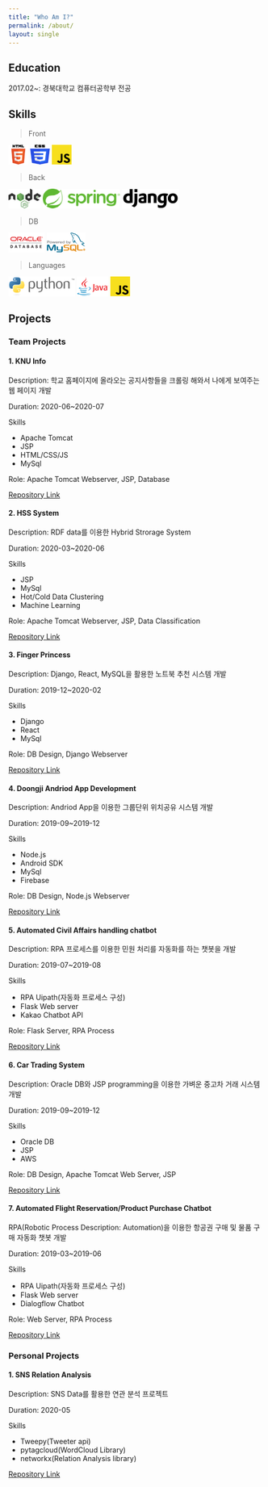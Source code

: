 ```yaml
---
title: "Who Am I?"
permalink: /about/
layout: single
---
```


## Education
2017.02~: 경북대학교 컴퓨터공학부 전공


## Skills
>Front

![html5](/assets/images/skills/html5.png)
![css3](/assets/images/skills/css3.png)
![javascript](/assets/images/skills/js.png)

>Back

![node.js](/assets/images/skills/nodejs.png)
![spring](/assets/images/skills/spring.png)
![django](/assets/images/skills/django.png)

>DB

![oracle](/assets/images/skills/oracle.png)
![mysql](/assets/images/skills/mysql.png)

>Languages

![python](/assets/images/skills/python.png)
![java](/assets/images/skills/java.png)
![javascript](/assets/images/skills/js.png)

## Projects

### Team Projects
#### 1. KNU Info

Description: 학교 홈페이지에 올라오는 공지사항들을 크롤링 해와서 나에게 보여주는 웹 페이지 개발

Duration: 2020-06~2020-07

Skills
- Apache Tomcat
- JSP
- HTML/CSS/JS
- MySql 

Role: Apache Tomcat Webserver, JSP, Database

[Repository Link](https://github.com/cheesecat47/KNU_Info)

#### 2. HSS System

Description: RDF data를 이용한 Hybrid Strorage System

Duration: 2020-03~2020-06

Skills
- JSP
- MySql
- Hot/Cold Data Clustering
- Machine Learning

Role: Apache Tomcat Webserver, JSP, Data Classification

[Repository Link](https://github.com/JehyunJung/CDP2_RDF_Platform)

#### 3. Finger Princess

Description: Django, React, MySQL을 활용한 노트북 추천 시스템 개발

Duration: 2019-12~2020-02

Skills
- Django
- React 
- MySql

Role: DB Design, Django Webserver

[Repository Link](https://github.com/jinkyuhan/finger_princess) 

#### 4. Doongji Andriod App Development

Description: Andriod App을 이용한 그룹단위 위치공유 시스템 개발

Duration: 2019-09~2019-12

Skills
- Node.js
- Android SDK
- MySql
- Firebase

Role: DB Design, Node.js Webserver

[Repository Link](https://github.com/jinkyuhan/doongji_android)

#### 5. Automated Civil Affairs handling chatbot 

Description: RPA 프로세스를 이용한 민원 처리를 자동화를 하는 챗봇을 개발

Duration: 2019-07~2019-08

Skills
- RPA Uipath(자동화 프로세스 구성)
- Flask Web server
- Kakao Chatbot API

Role: Flask Server, RPA Process

[Repository Link](https://github.com/JehyunJung/Intern_Group)

#### 6. Car Trading System
Description: Oracle DB와 JSP programming을 이용한 가벼운 중고차 거래 시스템 개발

Duration: 2019-09~2019-12

Skills
- Oracle DB
- JSP 
- AWS

Role: DB Design, Apache Tomcat Web Server, JSP

[Repository Link](https://github.com/Injun-Jeong/The-Database-of-Car-Trading-Platform)

#### 7. Automated Flight Reservation/Product Purchase Chatbot

RPA(Robotic Process 
Description: Automation)을 이용한 항공권 구매 및 물품 구매 자동화 챗봇 개발

Duration: 2019-03~2019-06

Skills
- RPA Uipath(자동화 프로세스 구성)
- Flask Web server
- Dialogflow Chatbot

Role: Web Server, RPA Process

[Repository Link](https://github.com/jsi9504/CDP-20191-Team10)

### Personal Projects

#### 1. SNS Relation Analysis

Description: SNS Data를 활용한 연관 분석 프로젝트

Duration: 2020-05

Skills
- Tweepy(Tweeter api)
- pytagcloud(WordCloud Library)
- networkx(Relation Analysis library)

[Repository Link](https://github.com/JehyunJung/SNS_Relation_Analysis)


